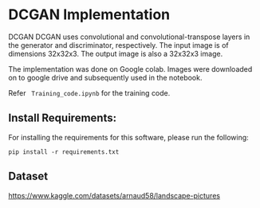 # DCGAN Implementation

DCGAN
DCGAN uses convolutional and convolutional-transpose layers in the generator and discriminator, respectively. The input image is of dimensions 32x32x3. The output image is also a 32x32x3 image.

The implementation was done on Google colab. Images were downloaded on to google drive and subsequently used in the notebook. 

Refer  ``` Training_code.ipynb``` for the training code.



## Install Requirements:
For installing the requirements for this software, please run the following: 

 ```
 pip install -r requirements.txt
 ```
  

## Dataset
https://www.kaggle.com/datasets/arnaud58/landscape-pictures